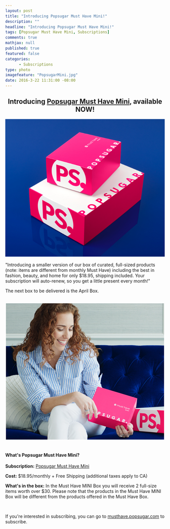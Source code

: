 ```yaml
---
layout: post
title: "Introducing Popsugar Must Have Mini!"
description: ""
headline: "Introducing Popsugar Must Have Mini!"
tags: [Popsugar Must Have Mini, Subscriptions]
comments: true
mathjax: null
published: true
featured: false
categories: 
      - Subscriptions
type: photo
imagefeature: "PopsugarMini.jpg"
date: 2016-3-22 11:31:00 -08:00
---
```


<center><H2>Introducing <a href="https://musthave.popsugar.com/p/monthly-subscription?utm_source=link&utm_medium=confirmation-page&utm_campaign=referral&utm_content=u:16301514" target="_blank">Popsugar Must Have Mini</a>, available NOW!</H2></center>

<center><a href="https://musthave.popsugar.com/p/monthly-subscription?utm_source=link&utm_medium=confirmation-page&utm_campaign=referral&utm_content=u:16301514" target="_blank">
<img src="/images/PopsugarMini.jpg" border="0" style="border:none;max-width:100%;" alt="Popsugar Must Have Mini!" />
</a></center>

<p>"Introducing a smaller version of our box of curated, full-sized products (note: items are different from monthly Must Have) including the best in fashion, beauty, and home for only $18.95, shipping included. Your subscription will auto-renew, so you get a little present every month!"</p>

<p>The next box to be delivered is the April Box.</p>

<br>

<center><a href="https://musthave.popsugar.com/p/monthly-subscription?utm_source=link&utm_medium=confirmation-page&utm_campaign=referral&utm_content=u:16301514" target="_blank">
<img src="/images/PopsugarMini2.jpg" border="0" style="border:none;max-width:100%;" alt="Popsugar Must Have Mini!" />
</a></center>

<br>

<H4>What's Popsugar Must Have Mini?</H4>

<p><b>Subscription:</b> <a href="https://musthave.popsugar.com/p/monthly-subscription?utm_source=link&utm_medium=confirmation-page&utm_campaign=referral&utm_content=u:16301514" target="_blank">Popsugar Must Have Mini</a></p>
<p><b>Cost:</b> $18.95/monthly + Free Shipping (additional taxes apply to CA)</p>
<p><b>What's in the box:</b> In the Must Have MINI Box you will receive 2 full-size items worth over $30. Please note that the products in the Must Have MINI Box will be different from the products offered in the Must Have Box.</p>
<br>

<p>If you're interested in subscribing, you can go to <a href="https://musthave.popsugar.com/p/monthly-subscription?utm_source=link&utm_medium=confirmation-page&utm_campaign=referral&utm_content=u:16301514" target="_blank">musthave.popsugar.com</a> to subscribe.</p>
